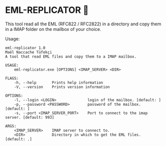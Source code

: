 # EML-REPLICATOR 🤖

This tool read all the EML (RFC822 / RFC2822) in a directory and copy them in a IMAP folder on the mailbox of your choice.

Usage:

```
eml-replicator 1.0
Maël Naccache Tüfekçi
A tool that read EML files and copy them to a IMAP mailbox.

USAGE:
    eml-replicator.exe [OPTIONS] <IMAP_SERVER> <DIR>

FLAGS:
    -h, --help       Prints help information
    -V, --version    Prints version information

OPTIONS:
    -l, --login <LOGIN>              login of the mailbox. [default: ]
    -p, --password <PASSWORD>        password of the mailbox. [default: ]
    -s, --port <IMAP_SERVER_PORT>    Port to connect to the imap server. [default: 993]

ARGS:
    <IMAP_SERVER>    IMAP server to connect to.
    <DIR>            Directory in which to get the EML files. [default: .]
```
